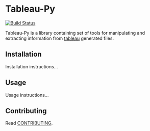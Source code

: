# Tableau-Py

[![Build Status](https://travis-ci.org/practo/Tableau-Py.svg?branch=master)](https://travis-ci.org/practo/Tableau-Py)

Tableau-Py is a library containing set of tools for manipulating and extracting information from [tableau](http://tableau.com) generated files.

## Installation

Installation instructions...

## Usage

Usage instructions...

## Contributing

Read [CONTRIBUTING](CONTRIBUTING.md).
